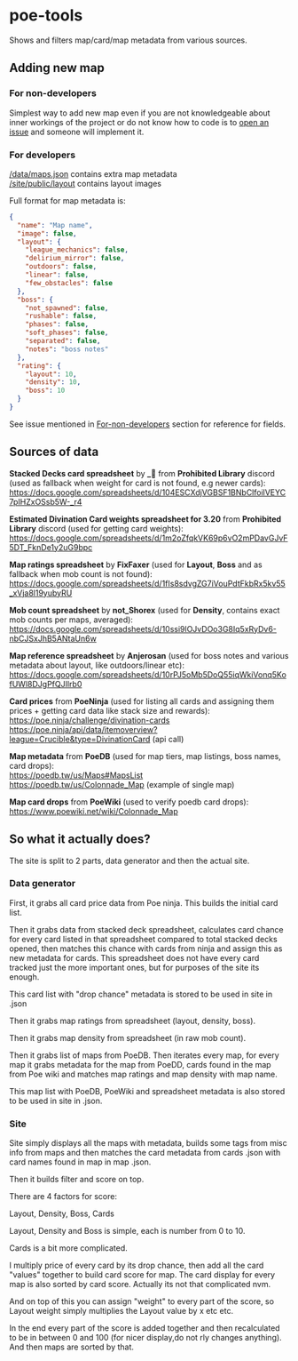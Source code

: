 # poe-tools

Shows and filters map/card/map metadata from various sources.

## Adding new map

### For non-developers

Simplest way to add new map even if you are not knowledgeable about inner workings of the project or do not know how to code is to
[open an issue](https://github.com/deathbeam/poe-tools/issues/new?labels=map-data&template=map_data.yml&title=Enter+map+name+here) and someone will implement it.  

### For developers

[/data/maps.json](/data/maps.json) contains extra map metadata  
[/site/public/layout](/site/public/layout/) contains layout images  

Full format for map metadata is:

```json
{
  "name": "Map name",
  "image": false,
  "layout": {
    "league_mechanics": false,
    "delirium_mirror": false,
    "outdoors": false,
    "linear": false,
    "few_obstacles": false
  },
  "boss": {
    "not_spawned": false,
    "rushable": false,
    "phases": false,
    "soft_phases": false,
    "separated": false,
    "notes": "boss notes"
  },
  "rating": {
    "layout": 10,
    "density": 10,
    "boss": 10
  }
}
```

See issue mentioned in [For-non-developers](#for-non-developers) section for reference for fields.

## Sources of data

**Stacked Decks card spreadsheet** by **_🐌** from **Prohibited Library** discord (used as fallback when weight for card is not found, e.g newer cards):  
https://docs.google.com/spreadsheets/d/104ESCXdjVGBSF1BNbClfoilVEYC7pIHZxOSsb5W-_r4

**Estimated Divination Card weights spreadsheet for 3.20** from **Prohibited Library** discord (used for getting card weights):
https://docs.google.com/spreadsheets/d/1m2oZfqkVK69p6vO2mPDavGJvF5DT_FknDe1y2uG9bpc

**Map ratings spreadsheet** by **FixFaxer** (used for **Layout**, **Boss** and as fallback when mob count is not found):
https://docs.google.com/spreadsheets/d/1fIs8sdvgZG7iVouPdtFkbRx5kv55_xVja8l19yubyRU

**Mob count spreadsheet** by **not_Shorex** (used for **Density**, contains exact mob counts per maps, averaged):
https://docs.google.com/spreadsheets/d/10ssi9lOJvDOo3G8Iq5xRyDv6-nbCJSxJhB5ANtaUn6w

**Map reference spreadsheet** by **Anjerosan** (used for boss notes and various metadata about layout, like outdoors/linear etc):
https://docs.google.com/spreadsheets/d/10rPJ5oMb5DoQ55iqWkiVonq5KofUWl8DJgPfQJIlrb0

**Card prices** from **PoeNinja** (used for listing all cards and assigning them prices + getting card data like stack size and rewards):  
https://poe.ninja/challenge/divination-cards  
https://poe.ninja/api/data/itemoverview?league=Crucible&type=DivinationCard (api call)

**Map metadata** from **PoeDB** (used for map tiers, map listings, boss names, card drops):  
https://poedb.tw/us/Maps#MapsList  
https://poedb.tw/us/Colonnade_Map (example of single map)

**Map card drops** from **PoeWiki** (used to verify poedb card drops):  
https://www.poewiki.net/wiki/Colonnade_Map  

## So what it actually does?

The site is split to 2 parts, data generator and then the actual site.

### Data generator

First, it grabs all card price data from Poe ninja. This builds the initial card list.

Then it grabs data from stacked deck spreadsheet, calculates card chance for every card listed in that spreadsheet compared to total stacked decks opened, then matches this chance with cards from ninja and assign this as new metadata for cards. This spreadsheet does not have every card tracked just the more important ones, but for purposes of the site its enough.

This card list with "drop chance" metadata is stored to be used in site in .json

Then it grabs map ratings from spreadsheet (layout, density, boss).

Then it grabs map density from spreadsheet (in raw mob count).

Then it grabs list of maps from PoeDB. Then iterates every map, for every map it grabs metadata for the map from PoeDD, cards found in the map from Poe wiki and matches map ratings and map density with map name.

This map list with PoeDB, PoeWiki and spreadsheet metadata is also stored to be used in site in .json.

### Site

Site simply displays all the maps with metadata, builds some tags from misc info from maps and then matches the card metadata from cards .json with card names found in map in map .json.

Then it builds filter and score on top.

There are 4 factors for score:

Layout, Density, Boss, Cards

Layout, Density and Boss is simple, each is number from 0 to 10.

Cards is a bit more complicated.

I multiply price of every card by its drop chance, then add all the card "values" together to build card score for map. The card display for every map is also sorted by card score. Actually its not that complicated nvm.

And on top of this you can assign "weight" to every part of the score, so Layout weight simply multiplies the Layout value by x etc etc.

In the end every part of the score is added together and then recalculated to be in between 0 and 100 (for nicer display,do not rly changes anything). And then maps are sorted by that.
